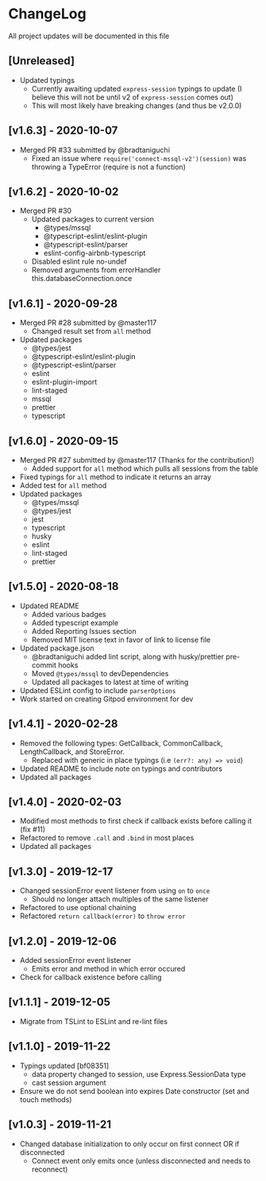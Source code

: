 # ChangeLog
All project updates will be documented in this file

## [Unreleased]
- Updated typings
    - Currently awaiting updated `express-session` typings to update (I believe this will not be until v2 of `express-session` comes out)
    - This will most likely have breaking changes (and thus be v2.0.0)

## [v1.6.3] - 2020-10-07
- Merged PR #33 submitted by @bradtaniguchi
    - Fixed an issue where `require('connect-mssql-v2')(session)` was throwing a TypeError (require is not a function)

## [v1.6.2] - 2020-10-02
- Merged PR #30
    - Updated packages to current version
        - @types/mssql
        - @typescript-eslint/eslint-plugin
        - @typescript-eslint/parser
        - eslint-config-airbnb-typescript
    - Disabled eslint rule no-undef
    - Removed arguments from errorHandler this.databaseConnection.once

## [v1.6.1] - 2020-09-28
- Merged PR #28 submitted by @master117
    - Changed result set from `all` method
- Updated packages
    - @types/jest
    - @typescript-eslint/eslint-plugin
    - @typescript-eslint/parser
    - eslint
    - eslint-plugin-import
    - lint-staged
    - mssql
    - prettier
    - typescript

## [v1.6.0] - 2020-09-15
- Merged PR #27 submitted by @master117 (Thanks for the contribution!)
    - Added support for `all` method which pulls all sessions from the table
- Fixed typings for `all` method to indicate it returns an array
- Added test for `all` method
- Updated packages
    - @types/mssql
    - @types/jest
    - jest
    - typescript
    - husky
    - eslint
    - lint-staged
    - prettier

## [v1.5.0] - 2020-08-18
- Updated README
    - Added various badges
    - Added typescript example
    - Added Reporting Issues section
    - Removed MIT license text in favor of link to license file
- Updated package.json
    - @bradtaniguchi added lint script, along with husky/prettier pre-commit hooks
    - Moved `@types/mssql` to devDependencies
    - Updated all packages to latest at time of writing
- Updated ESLint config to include `parserOptions`
- Work started on creating Gitpod environment for dev

## [v1.4.1] - 2020-02-28
- Removed the following types: GetCallback, CommonCallback, LengthCallback, and StoreError. 
    - Replaced with generic in place typings (i.e `(err?: any) => void`)
- Updated README to include note on typings and contributors
- Updated all packages

## [v1.4.0] - 2020-02-03
- Modified most methods to first check if callback exists before calling it (fix #11)
- Refactored to remove `.call` and `.bind` in most places
- Updated all packages

## [v1.3.0] - 2019-12-17
- Changed sessionError event listener from using `on` to `once`
    - Should no longer attach multiples of the same listener
- Refactored to use optional chaining
- Refactored `return callback(error)` to `throw error` 

## [v1.2.0] - 2019-12-06
- Added sessionError event listener
    - Emits error and method in which error occured
- Check for callback existence before calling

## [v1.1.1] - 2019-12-05
- Migrate from TSLint to ESLint and re-lint files

## [v1.1.0] - 2019-11-22
- Typings updated [bf08351]
    - data property changed to session, use Express.SessionData type
    - cast session argument
- Ensure we do not send boolean into expires Date constructor (set and touch methods)

## [v1.0.3] - 2019-11-21
- Changed database initialization to only occur on first connect OR if disconnected
    - Connect event only emits once (unless disconnected and needs to reconnect)